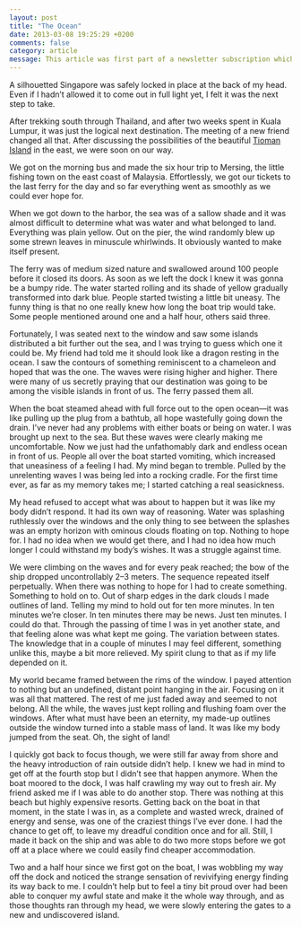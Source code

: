 ```yaml
---
layout: post
title: "The Ocean"
date: 2013-03-08 19:25:29 +0200
comments: false
category: article
message: This article was first part of a newsletter subscription which I was publishing when I was out on a world trip in 2013.
---
```


A silhouetted Singapore was safely locked in place at the back of my head. Even if I hadn’t allowed it to come out in full light yet, I felt it was the next step to take. 

After trekking south through Thailand, and after two weeks spent in Kuala Lumpur, it was just the logical next destination. The meeting of a new friend changed all that. After discussing the possibilities of the beautiful [Tioman Island](https://www.google.se/search?q=tioman+island&oq=tioman+&aqs=chrome.1.69i57j0l5.2013j0j7&sourceid=chrome&es_sm=91&ie=UTF-8) in the east, we were soon on our way.

We got on the morning bus and made the six hour trip to Mersing, the little fishing town on the east coast of Malaysia. Effortlessly, we got our tickets to the last ferry for the day and so far everything went as smoothly as we could ever hope for.

When we got down to the harbor, the sea was of a sallow shade and it was almost difficult to determine what was water and what belonged to land. Everything was plain yellow. Out on the pier, the wind randomly blew up some strewn leaves in minuscule whirlwinds. It obviously wanted to make itself present. 

The ferry was of medium sized nature and swallowed around 100 people before it closed its doors. As soon as we left the dock I knew it was gonna be a bumpy ride. The water started rolling and its shade of yellow gradually transformed into dark blue. People started twisting a little bit uneasy. The funny thing is that no one really knew how long the boat trip would take. Some people mentioned around one and a half hour, others said three. 

Fortunately, I was seated next to the window and saw some islands distributed a bit further out the sea, and I was trying to guess which one it could be. My friend had told me it should look like a dragon resting in the ocean. I saw the contours of something reminiscent to a chameleon and hoped that was the one. The waves were rising higher and higher. There were many of us secretly praying that our destination was going to be among the visible islands in front of us. The ferry passed them all. 

When the boat steamed ahead with full force out to the open ocean—it was like pulling up the plug from a bathtub, all hope wastefully going down the drain. I’ve never had any problems with either boats or being on water. I was brought up next to the sea. But these waves were clearly making me uncomfortable. Now we just had the unfathomably dark and endless ocean in front of us. People all over the boat started vomiting, which increased that uneasiness of a feeling I had. My mind began to tremble. Pulled by the unrelenting waves I was being led into a rocking cradle. For the first time ever, as far as my memory takes me; I started catching a real seasickness. 

My head refused to accept what was about to happen but it was like my body didn’t respond. It had its own way of reasoning. Water was splashing ruthlessly over the windows and the only thing to see between the splashes was an empty horizon with ominous clouds floating on top. Nothing to hope for. I had no idea when we would get there, and I had no idea how much longer I could withstand my body’s wishes. It was a struggle against time.

We were climbing on the waves and for every peak reached; the bow of the ship dropped uncontrollably 2–3 meters. The sequence repeated itself perpetually. When there was nothing to hope for I had to create something. Something to hold on to. Out of sharp edges in the dark clouds I made outlines of land. Telling my mind to hold out for ten more minutes. In ten minutes we’re closer. In ten minutes there may be news. Just ten minutes. I could do that. Through the passing of time I was in yet another state, and that feeling alone was what kept me going. The variation between states. The knowledge that in a couple of minutes I may feel different, something unlike this, maybe a bit more relieved. My spirit clung to that as if my life depended on it. 

My world became framed between the rims of the window. I payed attention to nothing but an undefined, distant point hanging in the air. Focusing on it was all that mattered. The rest of me just faded away and seemed to not belong. All the while, the waves just kept rolling and flushing foam over the windows. After what must have been an eternity, my made-up outlines outside the window turned into a stable mass of land. It was like my body jumped from the seat. Oh, the sight of land!

I quickly got back to focus though, we were still far away from shore and the heavy introduction of rain outside didn’t help. I knew we had in mind to get off at the fourth stop but I didn’t see that happen anymore. When the boat moored to the dock, I was half crawling my way out to fresh air. My friend asked me if I was able to do another stop. There was nothing at this beach but highly expensive resorts. Getting back on the boat in that moment, in the state I was in, as a complete and wasted wreck, drained of energy and sense, was one of the craziest things I’ve ever done. I had the chance to get off, to leave my dreadful condition once and for all. Still, I made it back on the ship and was able to do two more stops before we got off at a place where we could easily find cheaper accommodation.

Two and a half hour since we first got on the boat, I was wobbling my way off the dock and noticed the strange sensation of revivifying energy finding its way back to me. I couldn’t help but to feel a tiny bit proud over had been able to conquer my awful state and make it the whole way through, and as those thoughts ran through my head, we were slowly entering the gates to a new and undiscovered island.